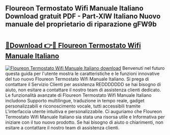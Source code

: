 ## Floureon Termostato Wifi Manuale Italiano Download gratuit PDF - Part-XlW Italiano Nuovo manuale del proprietario di riparazione gFW9b

# <h2><a href="http://dfa7t0u.blite.top/?on=Floureon+Termostato+Wifi+Manuale+Italiano">🔗Download 👉🔴 Floureon Termostato Wifi Manuale Italiano</a></h2>

[![Floureon Termostato Wifi Manuale Italiano download](https://i.imgur.com/lujVjoI.png)](http://dfa7t0u.blite.top/?on=Floureon+Termostato+Wifi+Manuale+Italiano)
Benvenuti nel futuro questa guida per l'utente mostra le caratteristiche e le funzioni innovative del tuo nuovo Floureon Termostato Wifi Manuale Italiano. Si prega di contattare il Servizio Clienti per assistenza REDDDDDDD se hai bisogno di aiuto, non esitare a contattare il nostro team di assistenza clienti dedicato. Le funzionalità avanzate di Floureon Termostato Wifi Manuale Italiano includono Supporto multilingue, traduzione in tempo reale, gadget personalizzabili e riconoscimento vocale, tutti accessibili tramite L'interfaccia utente intuitiva e personalizzabile. Ci auguriamo che Floureon Termostato Wifi Manuale Italiano sia stata una risorsa utile e Informativa per iniziare con il tuo nuovo prodotto. Se hai bisogno di aiuto o chiarimenti, non esitare a contattare il nostro team di assistenza clienti.
